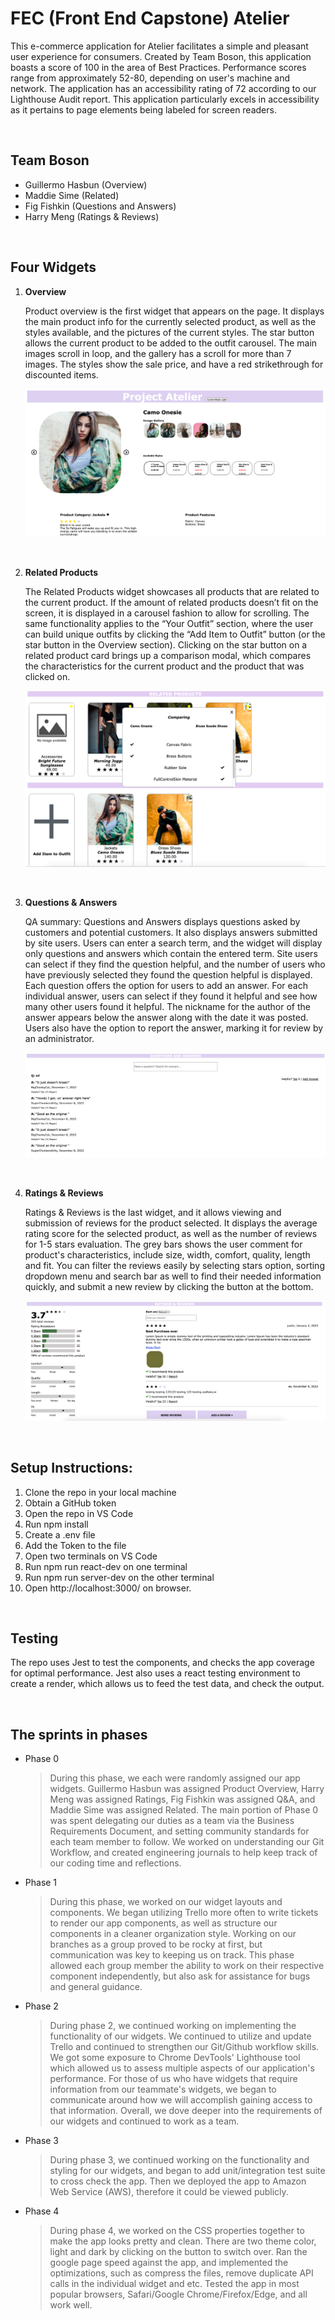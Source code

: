 # FEC (Front End Capstone) Atelier

This e-commerce application for Atelier facilitates a simple and pleasant user experience for consumers. Created by Team Boson, this application boasts a score of 100 in the area of Best Practices. Performance scores range from approximately 52-80, depending on user's machine and network. The application has an accessibility rating of 72 according to our Lighthouse Audit report. This application particularly excels in accessibility as it pertains to page elements being labeled for screen readers.

<br>

##  Team Boson
- Guillermo Hasbun (Overview)
- Maddie Sime (Related)
- Fig Fishkin (Questions and Answers)
- Harry Meng (Ratings & Reviews)

<br>

## Four Widgets
1. **Overview**

    Product overview is the first widget that appears on the page. It displays the main product info for the currently selected product, as well as the styles available, and the pictures of the current styles. The star button allows the current product to be added to the outfit carousel. The main images scroll in loop, and the gallery has a scroll for more than 7 images. The styles show the sale price, and have a red strikethrough for discounted items.

    <img title="Rating" alt="Alt text" src="./Images/Overview.png">

<br>

2. **Related Products**

    The Related Products widget showcases all products that are related to the current product. If the amount of related products doesn’t fit on the screen, it is displayed in a carousel fashion to allow for scrolling. The same functionality applies to the “Your Outfit” section, where the user can build unique outfits by clicking the “Add Item to Outfit” button (or the star button in the Overview section). Clicking on the star button on a related product card brings up a comparison modal, which compares the characteristics for the current product and the product that was clicked on.

    <img title="Rating" alt="Alt text" src="./Images/Related.png">
<br>

3. **Questions & Answers**

    QA summary: Questions and Answers displays questions asked by customers and potential customers. It also displays answers submitted by site users. Users can enter a search term, and the widget will display only questions and answers which contain the entered term. Site users can select if they find the question helpful, and the number of users who have previously selected they found the question helpful is displayed. Each question offers the option for users to add an answer. For each individual answer, users can select if they found it helpful and see how many other users found it helpful. The nickname for the author of the answer appears below the answer along with the date it was posted. Users also have the option to report the answer, marking it for review by an administrator.

    <img title="Rating" alt="Alt text" src="./Images/QA.png">
<br>

4. **Ratings & Reviews**

   Ratings & Reviews is the last widget, and it allows viewing and submission of reviews for the product selected. It displays the average rating score for the selected product, as well as the number of reviews for 1-5 stars evaluation. The grey bars shows the user comment for product's characteristics, include size, width, comfort, quality, length and fit. You can filter the reviews easily by selecting stars option, sorting dropdown menu and search bar as well to find their needed information quickly, and submit a new review by clicking the button at the bottom.

    <img title="Rating" alt="Alt text" src="./Images/Ratings.png">

<br>

## Setup Instructions:
1. Clone the repo in your local machine
2. Obtain a GitHub token
3. Open the repo in VS Code
4. Run npm install
5. Create a .env file
6. Add the Token to the file
7. Open two terminals on VS Code
8. Run npm run react-dev on one terminal
9. Run npm run server-dev on the other terminal
10. Open http://localhost:3000/ on browser.

<br>

## Testing
The repo uses Jest to test the components, and checks the app coverage for optimal performance. Jest also uses a react testing environment to create a render, which allows us to feed the test data, and check the output.

<br>

## The sprints in phases
- Phase 0
  > During this phase, we each were randomly assigned our app widgets. Guillermo Hasbun was assigned Product Overview, Harry Meng was assigned Ratings, Fig Fishkin was assigned Q&A, and Maddie Sime was assigned Related. The main portion of Phase 0 was spent delegating our duties as a team via the Business Requirements Document, and setting community standards for each team member to follow. We worked on understanding our Git Workflow, and created engineering journals to help keep track of our coding time and reflections.

- Phase 1
  >  During this phase, we worked on our widget layouts and components. We began utilizing Trello more often to write tickets to render our app components, as well as structure our components in a cleaner organization style. Working on our branches as a group proved to be rocky at first, but communication was key to keeping us on track. This phase allowed each group member the ability to work on their respective component independently, but also ask for assistance for bugs and general guidance.

- Phase 2
  > During phase 2, we continued working on implementing the functionality of our widgets. We continued to utilize and update Trello and continued to strengthen our Git/Github workflow skills. We got some exposure to Chrome DevTools' Lighthouse tool which allowed us to assess multiple aspects of our application's performance. For those of us who have widgets that require information from our teammate's widgets, we began to communicate around how we will accomplish gaining access to that information. Overall, we dove deeper into the requirements of our widgets and continued to work as a team.

- Phase 3
  > During phase 3, we continued working on the functionality and styling for our widgets, and began to add unit/integration test suite to cross check the app. Then we deployed the app to Amazon Web Service (AWS), therefore it could be viewed publicly.

- Phase 4
  > During phase 4, we worked on the CSS properties together to make the app looks pretty and clean. There are two theme color, light and dark by clicking on the button to switch over. Ran the google page speed against the app, and implemented the optimizations, such as compress the files, remove duplicate API calls in the individual widget and etc. Tested the app in most popular browsers, Safari/Google Chrome/Firefox/Edge, and all work well.
